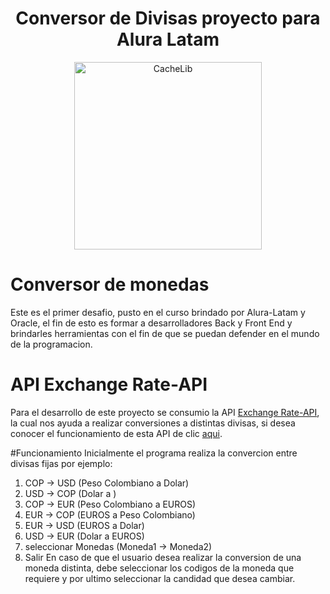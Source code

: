<h1 align="center"> Conversor de Divisas proyecto para Alura Latam </h1>

<p align="center">
  <img width="300" height="300" alt="CacheLib" src="https://play-lh.googleusercontent.com/mGMPj24uTsKFJz5jzUTi1-kf3PL71bMy9oJtdwF7RXbHJdWqwD-DXHboKNpMObcynQ=w240-h480-rw">
</p>

# Conversor de monedas
Este es el primer desafio, pusto en el curso brindado por Alura-Latam y Oracle, el fin de esto es formar a desarrolladores Back y Front End y brindarles herramientas con el fin de que se puedan defender en el mundo de la programacion.

# API Exchange Rate-API
Para el desarrollo de este proyecto se consumio la API [Exchange Rate-API](https://www.exchangerate-api.com/), la cual nos ayuda a realizar conversiones a distintas divisas, si desea conocer el funcionamiento de esta API de clic [aqui](https://www.exchangerate-api.com/docs/pair-conversion-requests).

#Funcionamiento
Inicialmente el programa realiza la convercion entre divisas fijas por ejemplo:

  1. COP -> USD (Peso Colombiano a Dolar)
  2. USD -> COP (Dolar a )
  3. COP -> EUR (Peso Colombiano a EUROS)
  4. EUR -> COP (EUROS a Peso Colombiano)
  5. EUR -> USD (EUROS a Dolar)
  6. USD -> EUR (Dolar a EUROS)
  7. seleccionar Monedas (Moneda1 -> Moneda2)
  8. Salir
En caso de que el usuario desea realizar la conversion de una moneda distinta, debe seleccionar los codigos de la moneda que requiere y por ultimo seleccionar la candidad que desea cambiar.


